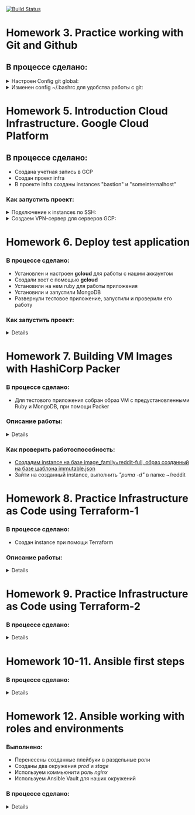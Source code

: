 [![Build Status](https://travis-ci.com/stv2509/infra.svg?branch=master)](https://travis-ci.com/stv2509/infra)


# Homework 3. Practice working with Git and Github

## В процессе сделано:

 <details>
  <summary>Настроен Config git global: </summary>

```bash
git config --global user.name "Dmitriy Sobolev"
git config --global user.email "stv2509@gmail.com"
git config --global alias.hist "log --pretty=format:'%C(yellow)[%ad]%C(reset) %C(green)[%h]%C(reset) | %C(red)%s %C(bold red){{%an}}%C(reset) %C(blue)%d%C(reset)' --graph --date=short"
git config --global alias.l "log --all --decorate --oneline --graph"
git config --global core.autocrlf "input"
git config --global core.editor "vim"
git config --global merge.tool "vimdiff"
git config --global credential.helper "cache --timeout=3600"
```
</details>


  <details>
  <summary>Изменен config ~/.bashrc для удобства работы с git: </summary>

```bash

git_branch() {
  git branch 2> /dev/null | sed -e '/^[^*]/d' -e 's/* \(.*\)/(\1)/'
}

export PS1="\033[00;32;1m\u@\h \033[00m\]\033[00;33;1m\W \033[00m\]\[\033[00;36;1m\]\$(git_branch)\[\033[00m\]\\n$ "
```
</details>

#
# Homework 5. Introduction Cloud Infrastructure. Google Cloud Platform

## В процессе сделано:

 - Создана учетная запись в GCP
 - Создан проект infra
 - В проекте infra созданы instances "bastion" и "someinternalhost"

### Как запустить проект:
<details>
  <summary>Подключение к instances по SSH:</summary>

# 
- Чтобы попасть с "bastion" в "someinternalhost" по ssh через internal ip, настроим SSH Forwarding на вашей локальной машине:
```bash
$ ssh-add -L
The agent has no identities.
```
если получили ошибку:
```bash
$ ssh-add -L
Could not open a connection to your authentication agent.
```
выполните команду
```bash
ssh-agent bash
```
добавим приватный ключ в ssh агент авторизации:
```bash
$ ssh-add ~/.ssh/appuser
Identity added: /home/vagrant/.ssh/appuser (appuser)
```
добавим в параметры подключения ключик -A, чтобы явно включить SSH Agent Forwarding:
```bash
 $ ssh -i ~/.ssh/appuser -A appuser@146.148.80.202
Welcome to Ubuntu 16.04.3 LTS (GNU/Linux 4.10.0-32-generic x86_64)
```
#
- подключение к someinternalhost в одну строку:
```bash
$ ssh -i ~/.ssh/appuser -A -J appuser@ext_ip_bastion appuser@int_ip_someinternalhost
```
#
- для подключения по алиасу someinternalhost в файл ~/.ssh/config добавить следующие строки:
```bash
$ cat ~/.ssh/config

IdentityFile ~/.ssh/appuser
Host someinternalhost
        HostName $int_ip_someinternalhost
        USER appuser
        ProxyJump appuser@$ext_ip_bastion
```
bastion_IP = 35.198.167.169

someinternalhost_IP = 10.156.0.3
</details>


<details>
  <summary>Создаем VPN-сервер для серверов GCP:</summary>

#
- Установка *Pritunl (многофунциональная оболочка управления VPN-сервером)* :
```bash
appuser@bastion:~$
cat <<EOF> setupvpn.sh
#!/bin/bash
echo "deb http://repo.mongodb.org/apt/ubuntu xenial/mongodb-org/3.4 multiverse" > /etc/apt/sources.list.d/mongodb-org-3.4.list
echo "deb http://repo.pritunl.com/stable/apt xenial main" > /etc/apt/sources.list.d/pritunl.list
apt-key adv --keyserver hkp://keyserver.ubuntu.com --recv 0C49F3730359A14518585931BC711F9BA15703C6
apt-key adv --keyserver hkp://keyserver.ubuntu.com --recv 7568D9BB55FF9E5287D586017AE645C0CF8E292A
apt-get --assume-yes update
apt-get --assume-yes upgrade
apt-get --assume-yes install pritunl mongodb-org
systemctl start pritunl mongod
systemctl enable pritunl mongod
EOF

appuser@bastion:~$ sudo bash setupvpn.sh
```

- Открываем в браузере ссылку: [https://<адрес bastionVM>/setup](https://cloud.google.com)

- [Создаем организацию и пользователя](https://docs.pritunl.com/v1/docs/connecting)

- На вкладке *Users*  справа от имени пользователя скачиваем конфигурационный файл .openvpn

Открываем в браузере ссылку: [https://<адрес bastionVM>/setup](https://cloud.google.com)
[Создаем организацию и пользователя](https://docs.pritunl.com/v1/docs/connecting)
На вкладке *Users*  справа от имени пользователя скачиваем конфигурационный файл *.openvpn*
</details>

#
# Homework 6. Deploy test application

### В процессе сделано:
- Установлен и настроен **gcloud** для работы с нашим аккаунтом
- Создали хост с помощью **gcloud**
- Установили на нем ruby для работы приложения
- Установили и запустили MongoDB
- Развернули тестовое приложение, запустили и проверили его работу

### Как запустить проект:
<details><p>
  
- [Установите Google Cloud SDK](https://cloud.google.com/sdk/docs/)

- Подклучение к аккуанту
```bash
$ gcloud init
Welcome! This command will take you through the configuration of gcloud.
```
Проверить установку и настройку gcloud можно, используя команду **gcloud info** или **gcloud auth list**

- [Создадим instance](https://gist.githubusercontent.com/stv2509/a091d96977ceb7afb221f91277e69fad/raw/52d896086eccafa4e509bd8d72b44831c2c5c1a8/gcloud_test)
```bash
Created [https://www.googleapis.com/compute/v1/projects/infra-232512/zones/europe-west1-b/instances/reddit-app].
NAME        ZONE            MACHINE_TYPE  PREEMPTIBLE  INTERNAL_IP    EXTERNAL_IP    STATUS
reddit-app  europe-west1-b  g1-small                   10.132.15.192  35.233.74.235  RUNNING
```

- Подключемся к instance **35.233.74.235** по SSH и запустим подготовленные scripts:
  - скрипт install_ruby.sh - содержит команды по установке руби.
  - скрипт install_mongodb.sh - содержить команды по установке MongoDB
  - скрипт deploy.sh - содержит команды скачивания кода, установки зависимостей через bundler и запуск приложения.
  - создать правило файервола в GCP и открыть порт tcp:9292
  
- Проверим работоспособность приложения прейдя по ссылке *http://35.233.74.235:9292/*


testapp_IP = 35.233.74.235

testapp_port = 9292
</p></details>

#
# Homework 7. Building VM Images with HashiCorp Packer

### В процессе сделано:

- Для тестового приложения собран образ VM с предустановленными Ruby и MongoDB, при помощи Packer

### Описание работы:
<details><p>
  
  - Прежде чем использовать **packer** проверьте что создан *"firewall_ssh"* в GCP. Запустите скрипт *config-scripts/default-allow-ssh.sh*
  - **packer/ubuntu16.json** - Packer шаблон, содержащий описание образа VM, который мы хотим создать:
    <details><p>
	
    - ***type: "googlecompute"*** - что будет создавать виртуальную машину для билда образа (в нашем случае Google Compute Engine)
    - ***project_id: "infra-189607"*** - id вашего проекта
    - ***image_family: "reddit-base"*** - семейство образов к которому будет принадлежать новый образ
    - ***image_name: "reddit-base-{{timestamp}}"*** - имя создаваемого образа
	- ***source_image_family: "ubuntu-1604-lts"*** - что взять за базовый образ для нашего билда
	- ***zone: "europe-west1-b"*** - зона, в которой запускать VM для билда образа
    - ***ssh_username: "appuser"*** - временный пользователь, который будет создан для подключения к VM во время билда и выполнения команд провижинера
    - ***machine_type: "f1-micro"*** - тип инстанса, который запускается для билда
	- ***provisioners*** секция позволяет устанавливать нужное ПО, производить настройки системы и конфигурацию приложений на созданной VM.
    </p></details>
  - **packer/variables.json** - Пользовательские переменные определяются в самом шаблоне, в файле **variables.json** задаются обязательные переменные, либо переопределяются
  
  - **Проверка шаблона на ошибки:**
  ```bash
  $ packer validate  -var-file=variables.json ubuntu16.json
  ```
  - **Запуск build образа:**
  ```bash
  $ packer build packer validate  -var-file=variables.json ubuntu16.json
  ```
  - **packer/files/startup_puma.sh** - содержить команды install_ruby.sh, install_mongodb.sh и deploy.sh
  
  - **packer/immutable.json** - Packer шаблон, содержащий образ VM все зависимости приложения и сам код приложения.
</p></details>

### Как проверить работоспособность:

- [Создадим instance на базе image_family=reddit-full, образ созданный на базе шаблона immutable.json](https://gist.githubusercontent.com/stv2509/6294d8a61e990238b13319a7fea09af9/raw/77523925fa4ceba5edcb5613a66b89793d5af848/gcloud_test-packer)
- Зайти на созданный instance, выполнить *"puma -d"* в папке ~/reddit

#
# Homework 8. Practice Infrastructure as Code using Terraform-1

### В процессе сделано:

- Создан instance при помощи Terraform

### Описание работы:

<details><p>

- Описание конфигурационных файлов:
  <details><p>

  - **terraform/main.tf** - основной файл конфигурации
  - **terraform/outputs.tf** - аттрибут ресурсов (ресурс network)
  - **terraform/terraform.tfstate** - состояние системы
  - **terraform/variables.tf** - переменные и их описание (description)
  - **terraform/terraform.tfvars** - значение переменных, описанных в файле "variables.tf"
  
  Terraform автоматически будет использовать переменные, определенные в **terraform.tfvars**
  </p></details>

- Дальнейшие действия выполняются в дирректории **terraform/**
- Отформатируйте все конфигурационные файлы используя команду ***"terraform fmt"***
- Загрузим провайдер GCP и начнем его использовать ***"terraform init"***
- Удалим все созданные ресурсы ***"terraform destroy"***
- Выполните команду планирования изменений в директории "terraform/" ***"terraform plan"***
- Запуск и создание instances ***"terraform apply"***
- Удалим все созданные ресурсы ***"terraform destroy"***
</p></details>

#
# Homework 9. Practice Infrastructure as Code using Terraform-2

### В процессе сделано:
<details><p>

- В директории **"packer/"**, созданы два новых шаблона *db.json* и *app.json* для билда VM
- Конфиг **terraform/main.tf** разбит на несколько конфигов:
  - **terraform/app.tf** - определение правила фаервола для сервера приложения и создание IP адреса.
  - **terraform/db.tf** - ресурсы для запуска VM с БД и правило файервола, которое даст доступ приложению к БД.
  - **terraform/vpc.tf** -  правило фаервола для ssh доступа
- В дирректории **terraform/modules**, находятся модуль приложения *"app"*, модуль базы данных *"db"* и модуль файервола *"vpc"*
- Используем команду для загрузки модулей. В директории **terraform/**: ***"terraform get"*** или ***"terraform init"***
- Создана инфраструктуру для двух окружений (*"terraform/stage/"* и *"terraform/prod/"*), используя созданные модули.
- Настроено хранение стейт файла в удаленном бекенде [remote backends](https://www.terraform.io/docs/backends/index.html) для окружений stage, используя Google Cloud Storage в качестве бекенда **terraform/stage/backend.tf**.
Прежде чем использовать файл "backend.tf" выполните команду "terraform apply"
</p></details>

#
# Homework 10-11. Ansible first steps

### В процессе сделано:
<details><p>

- Установлен Ansible.
- Создали инвентори файл ansible/hosts:
```bash
appserver ansible_host=35.195.186.154 ansible_user=appuser \
ansible_private_key_file=~/.ssh/appuser
```
- Убедимся, что Ansible может управлять нашим хостом: *ansible appserver -i ./inventory -m ping*
- Создан файл конфигурации **ansible/ansible.cfg**
- Изменим файл ansible/hosts:
```bash
[app] # <- Это название группы
appserver ansible_host=35.195.75.45 # <- Cписок хостов в данной группе
[db]
dbserver ansible_host=35.195.163.124
```
- Создадим .yml инвентори файл: **ansible/old/inventory.yml**
Проверим его работу - *ansible all -m ping -i inventory.yml*
- Создадим ***ansible dynamic inventory***
  - выведем текущую информацию: *ansible-inventory ansible/environments/prod/hosts --list*
  - внесем полученную информацию в script **ansible/environments/prod/inventory.py** и заменем ip-адреса переменными, значения переменных будем брать из директории **terraform**
  - изменим путь до директории с terraform на свой (cmd = "cd /vagrant_data/infra/terraform/stage && terraform output") в файлах:
    - *ansible/environments/stage/inventory.py*
    - *ansible/environments/prod/inventory.py*
- Один playbook, один сценарий **ansible/playbooks/reddit_app_one_play.yml**. Запуск через *limit и tags:*
  - *ansible-playbook reddit_app_one_play.yml --limit db --check*
  - *ansible-playbook reddit_app_one_play.yml --limit app --tags deploy-tag --check*
- Один playbook, несколько сценариев **ansible/playbooks/reddit_app_multiple_plays.yml**. Запуск через *tags:*
  - *ansible-playbook reddit_app_multiple_plays.yml --tags db-tag --check*
  - *ansible-playbook reddit_app_multiple_plays.yml --tags deploy-tag --check*
- Несколько плейбуков **ansible/playbooks/app.yml**, **ansible/playbooks/db.yml**, **ansible/playbooks/deploy.yml:**
  - Перенесем данные из плайбука reddit_app_multiple_plays.yml в три app.yml, db.ym, deploy.yml.
  Удалим при этом в каждом строчку *tags: db-tag*
  - Создадим файл *site.yml* в директории ansible, в котором опишем управление конфигурацией всей нашей инфраструктуры:
  ```bash
  ansible/playbooks/site.yml
  ---
  - include: db.yml
  - include: app.yml
  - include: deploy.yml
  ```
  - Запуск: *ansible-playbook site.yml --check*
- Изменим провижининг в Packer. Мы уже создали плейбуки для конфигурации и деплоя приложения. Создадим теперь на их основе плейбуки:
  - **ansible/playbooks/packer_app.yml** - устанавливает ruby и bundler
  - **ansible/playbooks/packer_db.yml** - добавляет репозиторий MongoDB, устанавливает ее и включает сервис.
  - Заменим секцию Provision в образе **packer/app.json** на Ansible:
  ```bash
  "provisioners": [
	  {
		  "type": "ansible",
		  "playbook_file": "ansible/playbooks/packer_app.yml"
	  }
  ]
  ```
  - Выполните билд образов с использованием нового провижинера. [Homework 7](#homework-7-building-vm-images-with-hashicorp-packer).
</p></details>
  
#
# Homework 12. Ansible working with roles and environments

### Выполнено:

 - Перенесены созданные плейбуки в раздельные роли
 - Созданы два окружения *prod* и *stage*
 - Используем коммьюнити роль *nginx*
 - Используем Ansible Vault для наших окружений
 
### В процессе сделано:
<details><p>

- Знакомство с ролями:
  - Роли представляют собой основной механизм группировки и переиспользования конфигурационного кода в Ansible.
  - [Ansible Galaxy](https://galaxy.ansible.com/)- это централизованное место, где хранится информация о ролях, созданных сообществом (community roles).
    Команда ***ansible-galaxy init*** позволяет нам создать структуру роли в соответсвии с принятым на Galaxy форматом.
  - Создадим директорию **ansible/roles** и выполним в ней следующие команды для создания заготовки ролей для конфигурации нашего приложения и БД:
    - ***ansible-galaxy init app***
    - ***ansible-galaxy init db***
  - Перенесем из плайбуков **app.yml**, **db.ym** (branch ansible-2) сценарии в соответствующие директории **ansible/roles/app/.../main.yml** и **ansible/roles/db/.../main.yml**
  - Используем роли в созданных ранее плейбуках. Удалим определение тасков и хендлеров в плейбуке **ansible/playbooks/app.yml**, **ansible/playbooks/db.yml** и заменим на вызов роли:
  ```bash
  ---
  - name: Configure App
    hosts: app
    become: true
    vars:
      db_host: 10.132.0.2
    roles:
      - app
  ```
  - Создадим директорию environments в директории **ansible** для определения настроек окружения. В директории **ansible/environments** создадим две директории для наших окружений **stage** и **prod**.
  - Так как мы управляем разными хостами на разных окружениях, то cкопируем свой инвентори-файл в каждую из директорий окружения **environtents/prod** и **environments/stage**.
  - Чтобы задеплоить приложение на prod окружении мы должны теперь написать:
    - ***ansible-playbook -i environments/prod/inventory deploy.yml***
  - Определим окружение по умолчанию в конфиге Ansible (файл **ansible/ansible.cfg**):
  ```bash
  [defaults]
  inventory = ./environments/stage/inventory # Inventory по-умолчанию задается здесь
  remote_user = appuser
  private_key_file = ~/.ssh/appuser
  host_key_checking = False
  ```
  - Используем роль **jdauphant.nginx** и настроим обратное проксирование для нашего приложения с помощью nginx.
    - Создадим файлы environments/stage/requirements.yml и environments/prod/requirements.yml
	- Добавим в них запись вида:
	```bash
	- src: jdauphant.nginx
    version: v2.21.1
	```
	- Установим роль:
	 - ***ansible-galaxy install -r environments/stage/requirements.yml***
	- Комьюнити-роли не стоит коммитить в свой репозиторий, для этого добавим в .gitignore запись: jdauphant.nginx
    - Добавим вызов роли **jdauphant.nginx** в плейбук **app.yml**
	- Применим плейбук **site.yml** для окружения **stage** и проверим, что приложение теперь доступно на 80 порту
- Работа с Ansible Vault
  - Для безопасной работы с приватными данными (пароли, приватные ключи и т.д.) используется механизм [Ansible Vault](https://docs.ansible.com/ansible/devel/user_guide/vault.html).
    Данные сохраняются в зашифрованных файлах, которые при выполнении плейбука автоматически расшифровываются. Таким образом, приватные данные можно хранить в системе контроля версий.
  - Создайте файл **vault.key** с произвольной строкой ключа
  - Изменим файл **ansible.cfg**, добавим опцию *vault_password_file* в секцию *[defaults]*:
    ```bash
	[defaults]
    ...
    vault_password_file = vault.key
	```
  - Добавим плейбук для создания пользователей - файл **ansible/playbooks/users.yml**
  - Создадим файл с данными пользователей для каждого окружения **ansible/environments/prod/credentials.yml**:
  ```bash
  ---
  credentials:
    users:
      admin:
        password: admin123
        groups: sudo
  ```
  - Зашифруем файлы используя **vault.key** (используем одинаковый для всех окружений):
    - ***ansible-vault encrypt environments/prod/credentials.yml***
    - ***ansible-vault encrypt environments/stage/credentials.yml***
  - Проверим содержимое файлов, убедимся что они зашифрованы, добавим вызов плейбука **users.yml** в файл **site.yml** и выполним его для stage окружения:
    - ***ansible-playbook site.yml —check***
</p></details>  